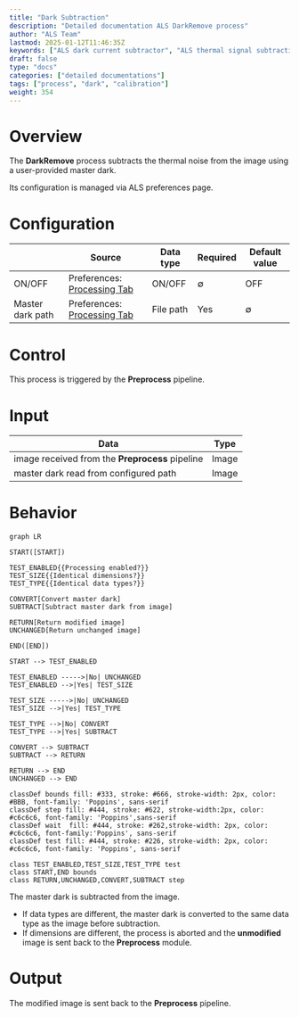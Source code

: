 ```yaml
---
title: "Dark Subtraction"
description: "Detailed documentation ALS DarkRemove process"
author: "ALS Team"
lastmod: 2025-01-12T11:46:35Z
keywords: ["ALS dark current subtractor", "ALS thermal signal subtraction"]
draft: false
type: "docs"
categories: ["detailed documentations"]
tags: ["process", "dark", "calibration"]
weight: 354
---
```


# Overview

The **DarkRemove** process subtracts the thermal noise from the image using a user-provided master dark.

Its configuration is managed via ALS preferences page.

# Configuration

|                  | Source                                                                                | Data type | Required  | Default value  |
|------------------|---------------------------------------------------------------------------------------|-----------|-----------|----------------|
| ON/OFF           | Preferences: [Processing Tab](../../../userguide/preferences/processing/#dark-remove) | ON/OFF    | ∅         | OFF            |
| Master dark path | Preferences: [Processing Tab](../../../userguide/preferences/processing/#dark-remove) | File path | Yes       | ∅              |

# Control

This process is triggered by the **Preprocess** pipeline.

# Input

| Data                                            | Type  |
|-------------------------------------------------|-------|
| image received from the **Preprocess** pipeline | Image |
| master dark read from configured path           | Image |

# Behavior

```mermaid
graph LR

START([START])

TEST_ENABLED{{Processing enabled?}}
TEST_SIZE{{Identical dimensions?}}
TEST_TYPE{{Identical data types?}}

CONVERT[Convert master dark]
SUBTRACT[Subtract master dark from image]

RETURN[Return modified image]
UNCHANGED[Return unchanged image]

END([END])

START --> TEST_ENABLED

TEST_ENABLED ----->|No| UNCHANGED
TEST_ENABLED -->|Yes| TEST_SIZE

TEST_SIZE ----->|No| UNCHANGED
TEST_SIZE -->|Yes| TEST_TYPE

TEST_TYPE -->|No| CONVERT
TEST_TYPE -->|Yes| SUBTRACT

CONVERT --> SUBTRACT
SUBTRACT --> RETURN

RETURN --> END
UNCHANGED --> END

classDef bounds fill: #333, stroke: #666, stroke-width: 2px, color: #BBB, font-family: 'Poppins', sans-serif
classDef step fill: #444, stroke: #622, stroke-width:2px, color: #c6c6c6, font-family: 'Poppins',sans-serif
classDef wait  fill: #444, stroke: #262,stroke-width: 2px, color: #c6c6c6, font-family:'Poppins', sans-serif
classDef test fill: #444, stroke: #226, stroke-width: 2px, color: #c6c6c6, font-family: 'Poppins', sans-serif

class TEST_ENABLED,TEST_SIZE,TEST_TYPE test
class START,END bounds
class RETURN,UNCHANGED,CONVERT,SUBTRACT step
```

The master dark is subtracted from the image.

- If data types are different, the master dark is converted to the same data type as the image before subtraction.
- If dimensions are different, the process is aborted and the **unmodified** image is sent back to the **Preprocess** module.

# Output

The modified image is sent back to the **Preprocess** pipeline.